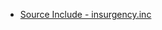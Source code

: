  * [Source Include - insurgency.inc](https://raw.githubusercontent.com/jaredballou/insurgency-sourcemod/master/scripting/include/insurgency.inc)
